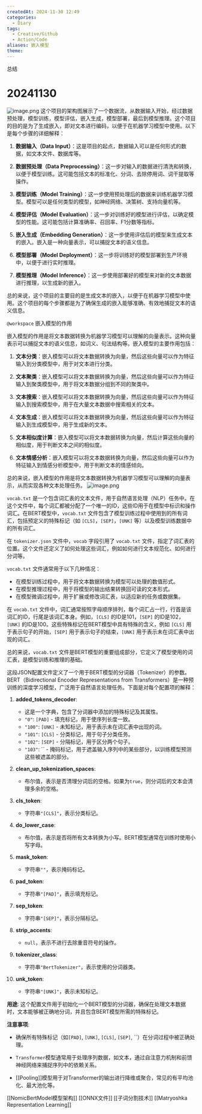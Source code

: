 ```yaml
---
createdAt: 2024-11-30 12:49
categories:
  - Diary
tags:
  - Creative/Github
  - Action/Code
aliases: 嵌入模型
theme:
---
```


总结

<!--more-->

# 20241130

![image.png](https://cdn.jsdelivr.net/gh/duanbiao2000/BlogGallery@main/picture/20241130133801.png)
这个项目的架构图展示了一个数据流，从数据输入开始，经过数据预处理，模型训练，模型评估，嵌入生成，模型部署，最后到模型推理。这个项目的目的是为了生成嵌入，即对文本进行编码，以便于在机器学习模型中使用。以下是每个步骤的详细解释：

1. **数据输入（Data Input）**：这是项目的起点，数据输入可以是任何形式的数据，如文本文件、数据库等。

2. **数据预处理（Data Preprocessing）**：这一步对输入的数据进行清洗和转换，以便于模型训练。这可能包括文本的标准化、分词、去除停用词、词干提取等操作。

3. **模型训练（Model Training）**：这一步使用预处理后的数据来训练机器学习模型。模型可以是任何类型的模型，如神经网络、决策树、支持向量机等。

4. **模型评估（Model Evaluation）**：这一步对训练好的模型进行评估，以确定模型的性能。这可能包括计算准确率、召回率、F1分数等指标。

5. **嵌入生成（Embedding Generation）**：这一步使用评估后的模型来生成文本的嵌入。嵌入是一种向量表示，可以捕捉文本的语义信息。

6. **模型部署（Model Deployment）**：这一步将训练好的模型部署到生产环境中，以便于进行实时推理。

7. **模型推理（Model Inference）**：这一步使用部署好的模型来对新的文本数据进行推理，以生成新的嵌入。

总的来说，这个项目的主要目的是生成文本的嵌入，以便于在机器学习模型中使用。这个项目的每个步骤都是为了确保生成的嵌入能够准确、有效地捕捉文本的语义信息。

`@workspace` 嵌入模型的作用

嵌入模型的作用是将文本数据转换为机器学习模型可以理解的向量表示。这种向量表示可以捕捉文本的语义信息，如词义、句法结构等。嵌入模型的主要作用包括：

1. **文本分类**：嵌入模型可以将文本数据转换为向量，然后这些向量可以作为特征输入到分类模型中，用于对文本进行分类。

2. **文本聚类**：嵌入模型可以将文本数据转换为向量，然后这些向量可以作为特征输入到聚类模型中，用于将文本数据分组到不同的聚类中。

3. **文本搜索**：嵌入模型可以将文本数据转换为向量，然后这些向量可以作为特征输入到搜索模型中，用于在大量文本数据中搜索相关的文本。

4. **文本生成**：嵌入模型可以将文本数据转换为向量，然后这些向量可以作为特征输入到生成模型中，用于生成新的文本。

5. **文本相似度计算**：嵌入模型可以将文本数据转换为向量，然后计算这些向量的相似度，用于判断文本之间的相似度。

6. **文本情感分析**：嵌入模型可以将文本数据转换为向量，然后这些向量可以作为特征输入到情感分析模型中，用于判断文本的情感倾向。

总的来说，嵌入模型的作用是将文本数据转换为机器学习模型可以理解的向量表示，从而实现各种文本处理任务。
![image.png](https://cdn.jsdelivr.net/gh/duanbiao2000/BlogGallery@main/picture/20241130134059.png)

`vocab.txt` 是一个包含词汇表的文本文件，用于自然语言处理（NLP）任务中。在这个文件中，每个词汇都被分配了一个唯一的ID，这些ID用于在模型中标识和操作词汇。在BERT模型中，`vocab.txt` 文件包含了模型训练过程中使用到的所有词汇，包括预定义的特殊标记（如 `[CLS]`，`[SEP]`，`[UNK]` 等）以及模型训练数据中的所有词汇。

在 `tokenizer.json` 文件中，`vocab` 字段引用了 `vocab.txt` 文件，指定了词汇表的位置。这个文件还定义了如何处理这些词汇，例如如何进行文本规范化、如何进行分词等。

`vocab.txt` 文件通常用于以下几种情况：

- 在模型训练过程中，用于将文本数据转换为模型可以处理的数值形式。
- 在模型推理过程中，用于将模型的输出结果转换回可读的文本形式。
- 在模型微调过程中，用于扩展或修改词汇表，以适应新的任务或数据集。

在 `vocab.txt` 文件中，词汇通常按照字母顺序排列，每个词汇占一行，行首是该词汇的ID，行尾是该词汇本身。例如，`[CLS]` 的ID是101，`[SEP]` 的ID是102，`[UNK]` 的ID是100。这些特殊标记在BERT模型中具有特殊的含义，例如 `[CLS]` 用于表示句子的开始，`[SEP]` 用于表示句子的结束，`[UNK]` 用于表示未在词汇表中出现的词汇。

总的来说，`vocab.txt` 文件是BERT模型的重要组成部分，它定义了模型使用的词汇表，是模型训练和推理的基础。

这段JSON配置文件定义了一个用于BERT模型的分词器（Tokenizer）的参数。BERT（Bidirectional Encoder Representations from Transformers）是一种预训练的深度学习模型，广泛用于自然语言处理任务。下面是对每个配置项的解释：

1. **added_tokens_decoder**:
   - 这是一个字典，包含了分词器中添加的特殊标记及其属性。
   - `"0"`: `[PAD]` - 填充标记，用于使序列长度一致。
   - `"100"`: `[UNK]` - 未知标记，用于表示未在词汇表中出现的词。
   - `"101"`: `[CLS]` - 分类标记，用于句子分类任务。
   - `"102"`: `[SEP]` - 分隔标记，用于区分两个句子。
   - `"103"`: `` - 掩码标记，用于遮盖输入序列中的某些部分，以训练模型预测这些被遮盖的部分。

2. **clean_up_tokenization_spaces**:
   - 布尔值，表示是否清理分词后的空格。如果为`true`，则分词后的文本会清理多余的空格。

3. **cls_token**:
   - 字符串`"[CLS]"`，表示分类标记。

4. **do_lower_case**:
   - 布尔值，表示是否将所有文本转换为小写。BERT模型通常在训练时使用小写字母。

5. **mask_token**:
   - 字符串`""`，表示掩码标记。


7. **pad_token**:
   - 字符串`"[PAD]"`，表示填充标记。

8. **sep_token**:
   - 字符串`"[SEP]"`，表示分隔标记。

9. **strip_accents**:
   - `null`，表示不进行去除重音符号的操作。


11. **tokenizer_class**:
    - 字符串`"BertTokenizer"`，表示使用的分词器类。

12. **unk_token**:
    - 字符串`"[UNK]"`，表示未知标记。

**用途**:
这个配置文件用于初始化一个BERT模型的分词器，确保在处理文本数据时，文本能够被正确地分词，并且包含BERT模型所需的特殊标记。

**注意事项**:
- 确保所有特殊标记（如`[PAD]`, `[UNK]`, `[CLS]`, `[SEP]`, ``）在分词过程中被正确处理。



- `Transformer`模型通常用于处理序列数据，如文本，通过自注意力机制和前馈神经网络来捕捉序列中的依赖关系。
- [[Pooling]]模型用于对Transformer的输出进行降维或聚合，常见的有平均池化、最大池化等。

[[NomicBertModel模型架构]]
[[ONNX文件]]
[[子词分割技术]]
[[Matryoshka Representation Learning]]